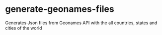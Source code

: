 # generate-geonames-files
Generates Json files from Geonames API with the all countries, states and cities of the world
